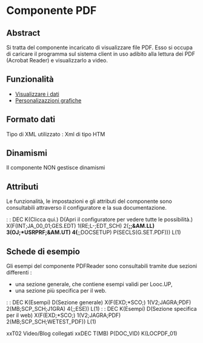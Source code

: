 # Componente PDF

## Abstract

Si tratta del componente incaricato di visualizzare file PDF.
Esso si occupa di caricare il programma sul sistema client in uso adibito alla lettura dei PDF (Acrobat Reader) e visualizzarlo a video.

## Funzionalità
- [Visualizzare i dati](Sorgenti/MB/DOC/LOCPDF_F01)
- [Personalizazzioni grafiche](Sorgenti/MB/DOC/LOCPDF_F02)

## Formato dati
Tipo di XML utilizzato :  Xml di tipo HTM

## Dinamismi
Il componente NON gestisce dinamismi

## Attributi
Le funzionalità, le impostazioni e gli attributi del componente sono consultabili attraverso il configuratore e la sua documentazione.

 :  : DEC K(Clicca qui.) D(Apri il configuratore per vedere tutte le possibilità.) X(F(INT;JA_00_01;GES.EDT) 1(RE;L-;EDT_SCH) 2(**;;&AM.LL) 3(OJ;*USRPRF;&AM.UT) 4(**;;DOCSETUP) P(SECLS(G.SET.PDF))) L(1)



## Schede di esempio
Gli esempi del componente PDFReader sono consultabili tramite due sezioni differenti : 
- una sezione generale, che contiene esempi validi per Looc.UP,
- una sezione più specifica per il web.

 :  : DEC K(Esempi) D(Sezione generale) X(F(EXD;*SCO;) 1(V2;JAGRA;PDF) 2(MB;SCP_SCH;J1GRA) 4(;;ESE)) L(1)
 :  : DEC K(Esempi) D(Sezione specifica per il web) X(F(EXD;*SCO;) 1(V2;JAGRA;PDF) 2(MB;SCP_SCH;WETEST_PDF)) L(1)

xxT02 Video/Blog collegati
  xxDEC T(MB) P(DOC_VID) K(LOCPDF_01)
